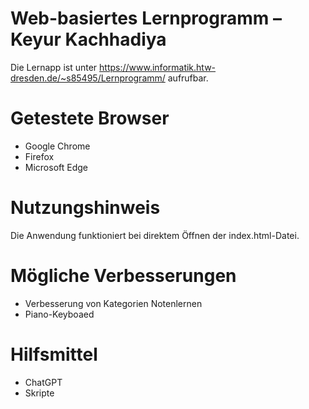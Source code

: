 # Web-basiertes Lernprogramm – Keyur Kachhadiya

Die Lernapp ist unter https://www.informatik.htw-dresden.de/~s85495/Lernprogramm/ aufrufbar.

# Getestete Browser
- Google Chrome
- Firefox
- Microsoft Edge

# Nutzungshinweis

Die Anwendung funktioniert bei direktem Öffnen der index.html-Datei.

# Mögliche Verbesserungen

- Verbesserung von Kategorien Notenlernen
- Piano-Keyboaed

# Hilfsmittel
- ChatGPT
- Skripte